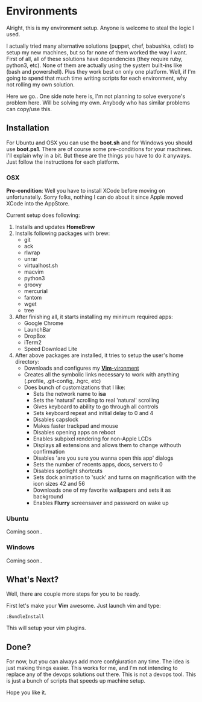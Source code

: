 # Environments

Alright, this is my environment setup. Anyone is welcome to steal the logic I used. 

I actually tried many alternative solutions (puppet, chef, babushka, cdist) to setup my new machines, but so far none of them worked the way I want. First of all, all of these solutions have dependencies (they require ruby, python3, etc). None of them are actually using the system built-ins like (bash and powershell). Plus they work best on only one platform. Well, if I'm going to spend that much time writing scripts for each environment, why not rolling my own solution. 

Here we go.. One side note here is, I'm not planning to solve everyone's problem here. Will be solving my own. Anybody who has similar problems can copy/use this.

## Installation

For Ubuntu and OSX you can use the **boot.sh** and for Windows you should use **boot.ps1**. There are of course some pre-conditions for your machines. I'll explain why in a bit. But these are the things you have to do it anyways. Just follow the instructions for each platform.

### OSX

**Pre-condition**: Well you have to install XCode before moving on unfortunatelly. Sorry folks, nothing I can do about it since Apple moved XCode into the AppStore.

Current setup does following:

1. Installs and updates **HomeBrew**
2. Installs following packages with brew:
   * git
   * ack
   * rlwrap
   * unrar
   * virtualhost.sh
   * macvim
   * python3
   * groovy
   * mercurial
   * fantom
   * wget
   * tree
3. After finishing all, it starts installing my minimum required apps:
   * Google Chrome
   * LaunchBar
   * DropBox
   * iTerm2
   * Speed Download Lite
4. After above packages are installed, it tries to setup the user's home directory:
   * Downloads and configures my [**Vim**-vironment](http://github.com/isa/vim-vironment)
   * Creates all the symbolic links necessary to work with anything (.profile, .git-config, .hgrc, etc)
   * Does bunch of customizations that I like:
		* Sets the network name to **isa**
		* Sets the 'natural' scrolling to real 'natural' scrolling
		* Gives keyboard to ability to go through all controls
		* Sets keyboard repeat and initial delay to 0 and 4
		* Disables capslock
		* Makes faster trackpad and mouse
		* Disables opening apps on reboot
		* Enables subpixel rendering for non-Apple LCDs
		* Displays all extensions and allows them to change withouth confirmation
		* Disables 'are you sure you wanna open this app' dialogs
		* Sets the number of recents apps, docs, servers to 0
		* Disables spotlight shortcuts
		* Sets dock animation to 'suck' and turns on magnification with the icon sizes 42 and 56
		* Downloads one of my favorite wallpapers and sets it as background
		* Enables **Flurry** screensaver and password on wake up

### Ubuntu

Coming soon..

### Windows

Coming soon..

## What's Next?

Well, there are couple more steps for you to be ready.

First let's make your **Vim** awesome. Just launch vim and type:

    :BundleInstall

This will setup your vim plugins.

## Done?

For now, but you can always add more confgiuration any time. The idea is just making things easier. This works for me, and I'm not intending to replace any of the devops solutions out there. This is not a devops tool. This is just a bunch of scripts that speeds up machine setup.

Hope you like it.
